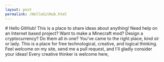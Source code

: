 ```yaml
---
layout: post
permalink: /HelloGitHub.html
---
```


<!-- BrowserCheck credit Michael Bleidistel !-->
<div id="browser">
# Hello GitHub!
This is a place to share ideas about anything! Need help on an Internet based project? Want to make a Minecraft mod? Design a cryptocurrency? Do them all in one? You've came to the right place, kind sir or lady. This is a place for free technological, creative, and logical thinking. Feel welcome on my site, send me a pull request, and I'll gladly consider your ideas! Every creative thinker is welcome here, 
</div>

<script>
	function BrowserCheck() //Returns an array of [name,number]
		var N= navigator.appName, ua= navigator.userAgent, tem;
		var M= ua.match(/(opera|chrome|safari|firefox|msie|trident)\/?\s*(\.?\d+(\.\d+)*)/i);
		if(M && (tem= ua.match(/version\/([\.\d]+)/i))!= null) {M[2]=tem[1];}
		M= M? [M[1], M[2]]: [N, navigator.appVersion,'-?'];
		return M;
	}
	document.getElementById("browser").innerHTML += (" even users of "+BrowserCheck()[0]+" "+BrowserCheck()[1]+"!"); //returns name and number
</script>
